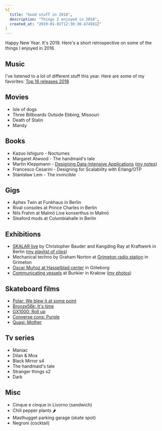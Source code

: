 ```yaml
---
%{
  title: "Good stuff in 2018",
  description: "Things I enjoyed in 2018",
  created_at: "2019-01-01T12:30:30.474561Z"
}
---
```

Happy New Year. It's 2019. Here's a short retrospective on some of the things I
enjoyed in 2018.

## Music

I've listened to a lot of different stuff this year. Here are some of my favorites:
[Top 16 releases 2018](https://open.spotify.com/user/octavorce/playlist/38IYL8DGv9APhVGYGzShry?si=-0sn_jwZQ1-lrBpjflrArQ)

## Movies

- Isle of dogs
- Three Billboards Outside Ebbing, Missouri
- Death of Stalin
- Mandy

## Books

- Kazuo Ishiguro - Nocturnes
- Margaret Atwood - The handmaid's tale
- Martin Kleppmann - [Designing Data-Intensive Applications](http://dataintensive.net/) ([my notes](/posts/2018-12-30-on-designing-data-intensive-applications.html))
- Francesco Cesarini - Designing for Scalability with Erlang/OTP
- Stanisław Lem - The invincible

## Gigs

- Aphex Twin at Funkhaus in Berlin
- Rival consoles at Prince Charles in Berlin
- Nils Frahm at Malmö Live konserthus in Malmö
- Sleaford mods at Columbiahalle in Berlin

## Exhibitions

- [SKALAR live](http://forvillelser.tumblr.com/post/171235486629/prostheticknowledge-skalar-the-exhibition) by Christopher Bauder and Kangding Ray at Kraftwerk in Berlin ([my playlist of clips](https://www.youtube.com/watch?v=7HZf1F8z1Ts&list=PLUtFfTgKxVxfn6ZWcQ0AJE00YaWuZTuEy))
- Mechanical techno by Graham Norton at [Grimeton radio station](https://grimeton.org/?lang=en) in Grimeton
- [Oscar Muñoz at Hasselblad center](http://www.hasselbladfoundation.org/wp/portfolio_page/oscar-munoz-2/) in Göteborg
- [Communicating vessels](http://bunkier.art.pl/?wystawy=communicating-vessels&lang=en) at Bunkier in Krakow ([my photos](http://forvillelser.tumblr.com/post/171233136519/i-just-got-back-from-lambda-days-2018-in-krakow))

## Skateboard films

- [Polar: We blew it at some point](https://www.youtube.com/watch?v=6kSklbnfT8U)
- [Bronze56k: It's time](https://www.youtube.com/watch?v=gjhtVF5a-34)
- [GX1000: Roll up](https://www.youtube.com/watch?v=FxDVObzf5y0)
- [Converse cons: Purple](https://www.youtube.com/watch?v=uFXxWYq3w_Q)
- [Quasi: Mother](https://www.youtube.com/watch?v=MKuqBZkf7EY)

## Tv series

- Maniac
- Dilan & Moa
- Black Mirror s4
- The handmaid's tale
- Stranger things s2
- Dark

## Misc

- Cinque e cinque in Livorno (sandwich)
- Chili pepper plants 🌶
- Masthugget parking garage (skate spot)
- Negroni (cocktail)
